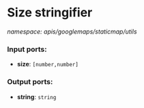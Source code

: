 # Size stringifier

_namespace: apis/googlemaps/staticmap/utils_

### Input ports:

* __size__: ` [number,number] `

### Output ports:

* __string__: ` string `

